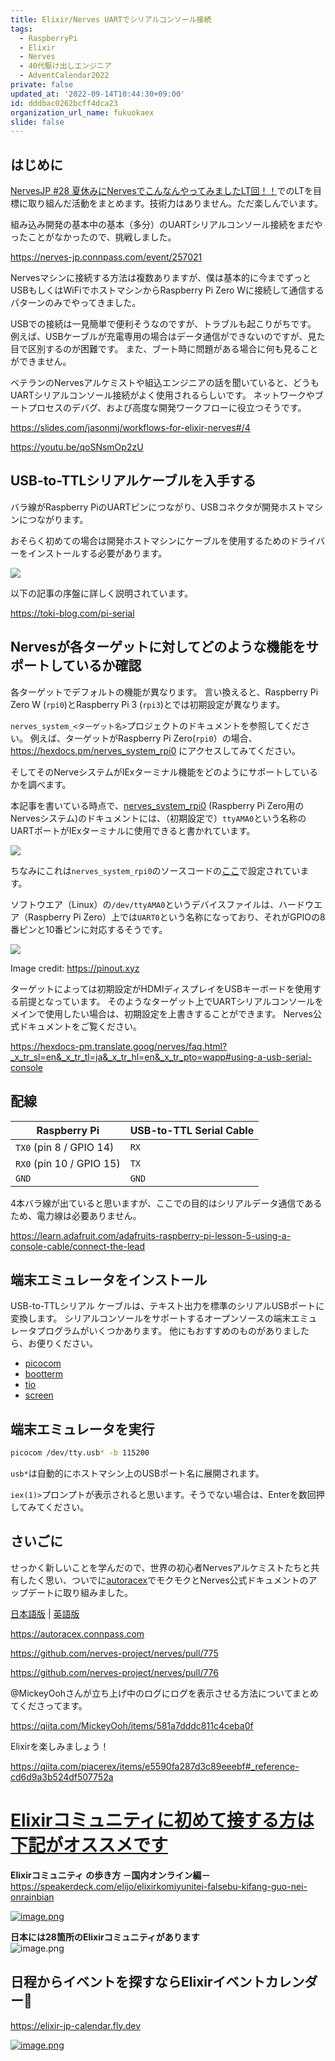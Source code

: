 ```yaml
---
title: Elixir/Nerves UARTでシリアルコンソール接続
tags:
  - RaspberryPi
  - Elixir
  - Nerves
  - 40代駆け出しエンジニア
  - AdventCalendar2022
private: false
updated_at: '2022-09-14T10:44:30+09:00'
id: dddbac0262bcff4dca23
organization_url_name: fukuokaex
slide: false
---
```

## はじめに

[NervesJP #28 夏休みにNervesでこんなんやってみましたLT回！！](https://nerves-jp.connpass.com/event/257021/)でのLTを目標に取り組んだ活動をまとめます。技術力はありません。ただ楽しんでいます。

組み込み開発の基本中の基本（多分）のUARTシリアルコンソール接続をまだやったことがなかったので、挑戦しました。

https://nerves-jp.connpass.com/event/257021

Nervesマシンに接続する方法は複数ありますが、僕は基本的に今までずっとUSBもしくはWiFiでホストマシンからRaspberry Pi Zero Wに接続して通信するパターンのみでやってきました。

USBでの接続は一見簡単で便利そうなのですが、トラブルも起こりがちです。
例えば、USBケーブルが充電専用の場合はデータ通信ができないのですが、見た目で区別するのが困難です。
また、ブート時に問題がある場合に何も見ることができません。

ベテランのNervesアルケミストや組込エンジニアの話を聞いていると、どうもUARTシリアルコンソール接続がよく使用されるらしいです。
ネットワークやブートプロセスのデバグ、および高度な開発ワークフローに役立つそうです。

https://slides.com/jasonmj/workflows-for-elixir-nerves#/4

https://youtu.be/qoSNsmOp2zU

## USB-to-TTLシリアルケーブルを入手する

バラ線がRaspberry PiのUARTピンにつながり、USBコネクタが開発ホストマシンにつながります。

おそらく初めての場合は開発ホストマシンにケーブルを使用するためのドライバーをインストールする必要があります。

![](https://user-images.githubusercontent.com/7563926/186284357-3a3866c6-a19e-4a22-88bc-f24e5d7a1c4e.jpg)

以下の記事の序盤に詳しく説明されています。

https://toki-blog.com/pi-serial

## Nervesが各ターゲットに対してどのような機能をサポートしているか確認

各ターゲットでデフォルトの機能が異なります。
言い換えると、Raspberry Pi Zero W (`rpi0`)とRaspberry Pi 3 (`rpi3`)とでは初期設定が異なります。

`nerves_system_<ターゲット名>`プロジェクトのドキュメントを参照してください。
例えば、ターゲットがRaspberry Pi Zero(`rpi0`）の場合、https://hexdocs.pm/nerves_system_rpi0 にアクセスしてみてください。

そしてそのNerveシステムがIExターミナル機能をどのようにサポートしているかを調べます。

本記事を書いている時点で、[nerves_system_rpi0] (Raspberry Pi Zero用のNervesシステム)のドキュメントには、（初期設定で）`ttyAMA0`という名称のUARTポートがIExターミナルに使用できると書かれています。

![](https://user-images.githubusercontent.com/7563926/181918220-00733048-8706-4b40-957d-b621d308fc2f.png)

ちなみにこれは`nerves_system_rpi0`のソースコードの[ここ](https://github.com/nerves-project/nerves_system_rpi0/blob/ddb128989cf9bb28dd78f4467992d00b89828f02/rootfs_overlay/etc/erlinit.config#L12)で設定されています。

ソフトウエア（Linux）の`/dev/ttyAMA0`というデバイスファイルは、ハードウエア（Raspberry Pi Zero）上では`UART0`という名称になっており、それがGPIOの8番ピンと10番ピンに対応するそうです。

![](https://user-images.githubusercontent.com/7563926/181919087-03649fb1-b7c5-4601-bbb4-994fb07ea39e.png)

Image credit: https://pinout.xyz

ターゲットによっては初期設定がHDMIディスプレイをUSBキーボードを使用する前提となっています。
そのようなターゲット上でUARTシリアルコンソールをメインで使用したい場合は、初期設定を上書きすることができます。
Nerves公式ドキュメントをご覧ください。

 https://hexdocs-pm.translate.goog/nerves/faq.html?_x_tr_sl=en&_x_tr_tl=ja&_x_tr_hl=en&_x_tr_pto=wapp#using-a-usb-serial-console


[raspberry pi zero]: https://www.raspberrypi.com/products/raspberry-pi-zero-w
[raspberry pi zero w]: https://www.raspberrypi.com/products/raspberry-pi-zero-w
[nerves_system_rpi0]: https://hexdocs.pm/nerves_system_rpi0

## 配線

| Raspberry Pi             | USB-to-TTL Serial Cable |
| ------------------------ | ----------------------- |
| `TX0` (pin 8 / GPIO 14)  | `RX`                    |
| `RX0` (pin 10 / GPIO 15) | `TX`                    |
| `GND`                    | `GND`                   |

4本バラ線が出ていると思いますが、ここでの目的はシリアルデータ通信であるため、電力線は必要ありません。

https://learn.adafruit.com/adafruits-raspberry-pi-lesson-5-using-a-console-cable/connect-the-lead

## 端末エミュレータをインストール

USB-to-TTLシリアル ケーブルは、テキスト出力を標準のシリアルUSBポートに変換します。
シリアルコンソールをサポートするオープンソースの端末エミュレータプログラムがいくつかあります。
他にもおすすめのものがありましたら、お便りください。

- [picocom](https://github.com/npat-efault/picocom)
- [bootterm](https://github.com/wtarreau/bootterm)
- [tio](https://github.com/tio/tio)
- [screen](https://en.wikipedia.org/wiki/GNU_Screen)

## 端末エミュレータを実行

```bash
picocom /dev/tty.usb* -b 115200
```

`usb*`は自動的にホストマシン上のUSBポート名に展開されます。

`iex(1)>`プロンプトが表示されると思います。そうでない場合は、Enterを数回押してみてください。

## さいごに

せっかく新しいことを学んだので、世界の初心者Nervesアルケミストたちと共有したく思い、ついでに[autoracex](https://autoracex.connpass.com/)でモクモクとNerves公式ドキュメントのアップデートに取り組みました。

[日本語版](https://hexdocs-pm.translate.goog/nerves/connecting-to-nerves-target.html?_x_tr_sl=en&_x_tr_tl=ja&_x_tr_hl=en&_x_tr_pto=wapp) | [英語版](https://hexdocs.pm/nerves/connecting-to-nerves-target.html)

https://autoracex.connpass.com

https://github.com/nerves-project/nerves/pull/775

https://github.com/nerves-project/nerves/pull/776

@MickeyOohさんが立ち上げ中のログにログを表示させる方法についてまとめてくださってます。

https://qiita.com/MickeyOoh/items/581a7dddc811c4ceba0f

Elixirを楽しみましょう！

https://qiita.com/piacerex/items/e5590fa287d3c89eeebf#_reference-cd6d9a3b524df507752a

# <u><b>Elixirコミュニティに初めて接する方は下記がオススメです</b></u>

**Elixirコミュニティ の歩き方 －国内オンライン編－**<br>
https://speakerdeck.com/elijo/elixirkomiyunitei-falsebu-kifang-guo-nei-onrainbian

[![image.png](https://qiita-image-store.s3.ap-northeast-1.amazonaws.com/0/155423/f891b7ad-d2c4-3303-915b-f831069e28a4.png)](https://speakerdeck.com/elijo/elixirkomiyunitei-falsebu-kifang-guo-nei-onrainbian)

**日本には28箇所のElixirコミュニティがあります**<br>
![image.png](https://qiita-image-store.s3.ap-northeast-1.amazonaws.com/0/155423/7fdc5db7-dfad-9d10-28f8-1e0b8830a587.png)

## 日程からイベントを探すならElixirイベントカレンダー:calendar:

https://elixir-jp-calendar.fly.dev

[![image.png](https://qiita-image-store.s3.ap-northeast-1.amazonaws.com/0/109744/985acaa4-50c9-da42-ae32-50fbf9119e61.png)](https://elixir-jp-calendar.fly.dev/)
